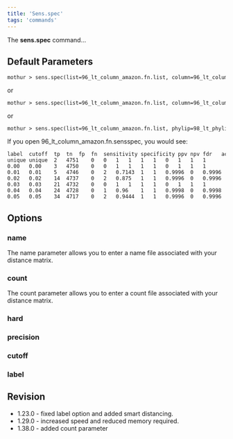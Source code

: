 ```yaml
---
title: 'Sens.spec'
tags: 'commands'
---
```

The **sens.spec** command\...

## Default Parameters

    mothur > sens.spec(list=96_lt_column_amazon.fn.list, column=96_lt_column_amazon.dist, name=amazon.names)

or

    mothur > sens.spec(list=96_lt_column_amazon.fn.list, column=96_lt_column_amazon.dist, count=amazon.count_table)

or

    mothur > sens.spec(list=96_lt_column_amazon.fn.list, phylip=98_lt_phylip_amazon.dist)

If you open 96\_lt\_column\_amazon.fn.sensspec, you would see:

    label  cutoff  tp  tn  fp  fn  sensitivity specificity ppv npv fdr   accuracy  mcc f1score
    unique unique  2   4751    0   0   1   1   1   1   0   1   1   1
    0.00   0.00    3   4750    0   0   1   1   1   1   0   1   1   1
    0.01   0.01    5   4746    0   2   0.7143  1   1   0.9996  0   0.9996  0.845   0.8333
    0.02   0.02    14  4737    0   2   0.875   1   1   0.9996  0   0.9996  0.9352  0.9333
    0.03   0.03    21  4732    0   0   1   1   1   1   0   1   1   1
    0.04   0.04    24  4728    0   1   0.96    1   1   0.9998  0   0.9998  0.9797  0.9796
    0.05   0.05    34  4717    0   2   0.9444  1   1   0.9996  0   0.9996  0.9716  0.9714

## Options

### name

The name parameter allows you to enter a name file associated with your
distance matrix.

### count

The count parameter allows you to enter a count file associated with
your distance matrix.

### hard

### precision

### cutoff

### label

## Revision

-   1.23.0 - fixed label option and added smart distancing.
-   1.29.0 - increased speed and reduced memory required.
-   1.38.0 - added count parameter


